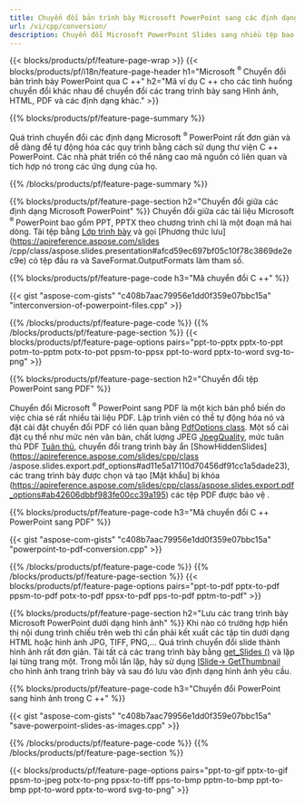 ```yaml
---
title: Chuyển đổi bản trình bày Microsoft PowerPoint sang các định dạng khác nhau bằng C ++
url: /vi/cpp/conversion/
description: Chuyển đổi Microsoft PowerPoint Slides sang nhiều tệp bao gồm định dạng HTML, PDF và hình ảnh trong các ứng dụng dựa trên C ++.
---
```


{{< blocks/products/pf/feature-page-wrap >}}
{{< blocks/products/pf/i18n/feature-page-header h1="Microsoft <sup> ® </sup> Chuyển đổi bản trình bày PowerPoint qua C ++" h2="Mã ví dụ C ++ cho các tình huống chuyển đổi khác nhau để chuyển đổi các trang trình bày sang Hình ảnh, HTML, PDF và các định dạng khác." >}}

{{% blocks/products/pf/feature-page-summary %}}

Quá trình chuyển đổi các định dạng Microsoft <sup> ® </sup> PowerPoint rất đơn giản và dễ dàng để tự động hóa các quy trình bằng cách sử dụng thư viện C ++ PowerPoint. Các nhà phát triển có thể nâng cao mã nguồn có liên quan và tích hợp nó trong các ứng dụng của họ. 

{{% /blocks/products/pf/feature-page-summary  %}}

{{% blocks/products/pf/feature-page-section  h2="Chuyển đổi giữa các định dạng Microsoft PowerPoint" %}}
Chuyển đổi giữa các tài liệu Microsoft <sup> ® </sup> PowerPoint bao gồm PPT, PPTX theo chương trình chỉ là một đoạn mã hai dòng. Tải tệp bằng [Lớp trình bày](https://apireference.aspose.com/slides/cpp/class/aspose.slides.presentation) và gọi [Phương thức lưu](https://apireference.aspose.com/slides /cpp/class/aspose.slides.presentation#afcd59ec697bf05c10f78c3869de2ec9e) có tệp đầu ra và SaveFormat.OutputFormats làm tham số.

{{% blocks/products/pf/feature-page-code h3="Mã chuyển đổi C ++" %}}

{{< gist "aspose-com-gists" "c408b7aac79956e1dd0f359e07bbc15a" "interconversion-of-powerpoint-files.cpp" >}}


{{% /blocks/products/pf/feature-page-code  %}}
{{% /blocks/products/pf/feature-page-section %}}
{{< blocks/products/pf/feature-page-options pairs="ppt-to-pptx pptx-to-ppt potm-to-pptm potx-to-pot ppsm-to-ppsx ppt-to-word pptx-to-word svg-to-png" >}}


{{% blocks/products/pf/feature-page-section  h2="Chuyển đổi tệp PowerPoint sang PDF" %}}

Chuyển đổi Microsoft <sup> ® </sup> PowerPoint sang PDF là một kịch bản phổ biến do việc chia sẻ rất nhiều tài liệu PDF. Lập trình viên có thể tự động hóa nó và đặt cài đặt chuyển đổi PDF có liên quan bằng [PdfOptions class](https://apireference.aspose.com/slides/cpp/class/aspose.slides.export.pdf_options). Một số cài đặt cụ thể như mức nén văn bản, chất lượng JPEG [JpegQuality](https://apireference.aspose.com/slides/cpp/class/aspose.slides.export.pdf_options#a6bbf3bd303430757aa85ac9e3d184861), mức tuân thủ PDF [Tuân thủ](https://apireference.aspose.com/slides/cpp/class/aspose.slides.export.pdf_options#aa9dfc92dd22455248ac171c24876cb8f), chuyển đổi trang trình bày ẩn [ShowHiddenSlides](https://apireference.aspose.com/slides/cpp/class /aspose.slides.export.pdf_options#ad11e5a17110d70456df91cc1a5dade23), các trang trình bày được chọn và tạo [Mật khẩu] bị khóa (https://apireference.aspose.com/slides/cpp/class/aspose.slides.export.pdf_options#ab42606dbbf983fe00cc39a195) các tệp PDF được bảo vệ .

{{% blocks/products/pf/feature-page-code h3="Mã chuyển đổi C ++ PowerPoint sang PDF" %}}

{{< gist "aspose-com-gists" "c408b7aac79956e1dd0f359e07bbc15a" "powerpoint-to-pdf-conversion.cpp" >}}

{{% /blocks/products/pf/feature-page-code  %}}
{{% /blocks/products/pf/feature-page-section %}}
{{< blocks/products/pf/feature-page-options pairs="ppt-to-pdf pptx-to-pdf ppsm-to-pdf potx-to-pdf ppsx-to-pdf pps-to-pdf pptm-to-pdf" >}}


{{% blocks/products/pf/feature-page-section  h2="Lưu các trang trình bày Microsoft PowerPoint dưới dạng hình ảnh" %}}
Khi nào có trường hợp hiển thị nội dung trình chiếu trên web thì cần phải kết xuất các tập tin dưới dạng HTML hoặc hình ảnh JPG, TIFF, PNG,… Quá trình chuyển đổi slide thành hình ảnh rất đơn giản. Tải tất cả các trang trình bày bằng [get_Slides ()](https://apireference.aspose.com/slides/cpp/class/aspose.slides.presentation#a9981b38f5a01d9fa5482f05b0a75974c) và lặp lại từng trang một. Trong mỗi lần lặp, hãy sử dụng [ISlide-> GetThumbnail](https://apireference.aspose.com/slides/cpp/class/aspose.slides.i_slide#a7bd377d403ff886232df21351c1fe783) cho hình ảnh trang trình bày và sau đó lưu vào định dạng hình ảnh yêu cầu. 

{{% blocks/products/pf/feature-page-code h3="Chuyển đổi PowerPoint sang hình ảnh trong C ++" %}}

{{< gist "aspose-com-gists" "c408b7aac79956e1dd0f359e07bbc15a" "save-powerpoint-slides-as-images.cpp" >}}

{{% /blocks/products/pf/feature-page-code %}}
{{% /blocks/products/pf/feature-page-section %}}

{{< blocks/products/pf/feature-page-options pairs="ppt-to-gif pptx-to-gif ppsm-to-jpeg potx-to-png ppsx-to-tiff pps-to-bmp pptm-to-bmp ppt-to-bmp ppt-to-word pptx-to-word svg-to-png" >}}